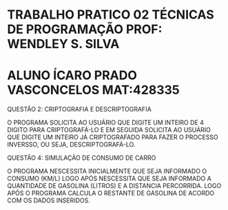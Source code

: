 # TRABALHO PRATICO 02 TÉCNICAS DE PROGRAMAÇÃO PROF: WENDLEY S. SILVA 
# ALUNO ÍCARO PRADO VASCONCELOS MAT:428335

QUESTÃO 2: CRIPTOGRAFIA E DESCRIPTOGRAFIA

O PROGRAMA SOLICITA AO USUÁRIO QUE DIGITE UM INTEIRO DE 4 DIGITO PARA CRIPTOGRAFÁ-LO E EM SEGUIDA SOLICITA AO USUÁRIO QUE DIGITE UM
INTEIRO JÁ CRIPTOGRAFADO PARA FAZER O PROCESSO INVERSSO, OU SEJA, DESCRIPTOGRAFÁ-LO.

QUESTÃO 4: SIMULAÇÃO DE CONSUMO DE CARRO

O PROGRAMA NESCESSITA INICIALMENTE QUE SEJA INFORMADO O CONSUMO (KM/L) LOGO APÓS NESCESSITA QUE SEJA INFORMADO A QUANTIDADE DE GASOLINA
(LITROS) E A DISTANCIA PERCORRIDA. LOGO APÓS O PROGRAMA CALCULA O RESTANTE DE GASOLINA DE ACORDO COM OS DADOS INSERIDOS.
